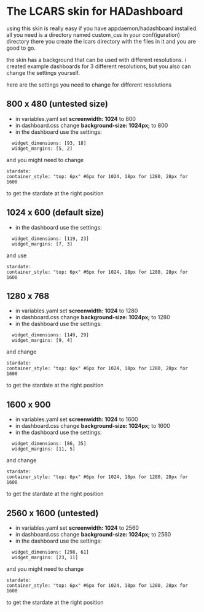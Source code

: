 # The LCARS skin for HADashboard

using this skin is really easy if you have appdaemon/hadashboard installed.
all you need is a directory named custom_css in your conf(iguration) directory
there you create the lcars directory with the files in it and you are good to go.

the skin has a background that can be used with different resolutions.
i created example dashboards for 3 different resolutions, but you also can change the settings yourself.

here are the settings you need to change for different resolutions

## 800 x 480 (untested size)
- in variables.yaml set **screenwidth: 1024** to 800
- in dashboard.css change   **background-size: 1024px;** to 800
- in the dashboard use the settings:
```
  widget_dimensions: [93, 18]
  widget_margins: [5, 2]
```
  and you might need to change
  ```
stardate:
  container_style: "top: 6px" #6px for 1024, 18px for 1280, 28px for 1600
```
to get the stardate at the right position

## 1024 x 600 (default size)
- in the dashboard use the settings:
```
  widget_dimensions: [119, 23]
  widget_margins: [7, 3]
```
  and use
  ```
stardate:
  container_style: "top: 6px" #6px for 1024, 18px for 1280, 28px for 1600
```

## 1280 x 768
- in variables.yaml set **screenwidth: 1024** to 1280
- in dashboard.css change   **background-size: 1024px;** to 1280
- in the dashboard use the settings:
```
  widget_dimensions: [149, 29]
  widget_margins: [9, 4]
```
  and change
  ```
stardate:
  container_style: "top: 6px" #6px for 1024, 18px for 1280, 28px for 1600
```
to get the stardate at the right position

## 1600 x 900
- in variables.yaml set **screenwidth: 1024** to 1600
- in dashboard.css change   **background-size: 1024px;** to 1600
- in the dashboard use the settings:
```
  widget_dimensions: [86, 35]
  widget_margins: [11, 5]
```
  and change
  ```
stardate:
  container_style: "top: 6px" #6px for 1024, 18px for 1280, 28px for 1600
```
to get the stardate at the right position

## 2560 x 1600 (untested)
- in variables.yaml set **screenwidth: 1024** to 2560
- in dashboard.css change   **background-size: 1024px;** to 2560
- in the dashboard use the settings:
```
  widget_dimensions: [298, 61]
  widget_margins: [23, 11]
```
  and you might need to change
  ```
stardate:
  container_style: "top: 6px" #6px for 1024, 18px for 1280, 28px for 1600
```
to get the stardate at the right position

